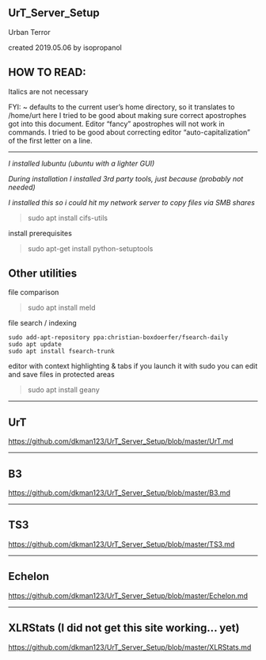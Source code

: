 ## UrT_Server_Setup
Urban Terror

created 2019.05.06
by isopropanol

## HOW TO READ: 
Italics are not necessary

FYI:
~ defaults to the current user’s home directory, so it translates to /home/urt here
I tried to be good about making sure correct apostrophes got into this document. Editor “fancy” apostrophes will not work in commands.
I tried to be good about correcting editor “auto-capitalization” of the first letter on a line.

------

*I installed lubuntu (ubuntu with a lighter GUI)*

*During installation I installed 3rd party tools, just because (probably not needed)*

*I installed this so i could hit my network server to copy files via SMB shares*
> sudo apt install cifs-utils

install prerequisites
> sudo apt-get install python-setuptools

## Other utilities

file comparison
> sudo apt install meld

file search / indexing
```
sudo add-apt-repository ppa:christian-boxdoerfer/fsearch-daily
sudo apt update 
sudo apt install fsearch-trunk
```

editor with context highlighting & tabs
if you launch it with sudo you can edit and save files in protected areas
> sudo apt install geany

--------

## UrT
https://github.com/dkman123/UrT_Server_Setup/blob/master/UrT.md

----

## B3
https://github.com/dkman123/UrT_Server_Setup/blob/master/B3.md

------

## TS3
https://github.com/dkman123/UrT_Server_Setup/blob/master/TS3.md

----

## Echelon
https://github.com/dkman123/UrT_Server_Setup/blob/master/Echelon.md

----

## XLRStats (I did not get this site working... yet)
https://github.com/dkman123/UrT_Server_Setup/blob/master/XLRStats.md

